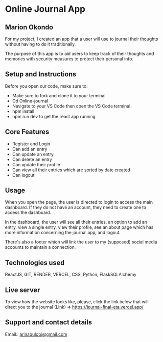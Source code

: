 # Online Journal App
## Marion Okondo

For my project, I created an app that a user will use to journal their thoughts without having to do it traditionally.

The purpose of this app is to aid users to keep track of their thoughts and memories with security measures to protect their personal info. 

## Setup and Instructions

Before you open our code, make sure to:

- Make sure to fork and clone it to your terminal
- Cd Online-journal
- Navigate to your VS Code then open the VS Code terminal
- npm install
- npm run dev to get the react app running

## Core Features

- Register and Login
- Can add an entry
- Can update an entry
- Can delete an entry
- Can update their profile
- Can view all their entries which are sorted by date created
- Can logout

## Usage

When you open the page, the user is directed to login to access the main dashboard. If they do not have an account, they need to create one to access the dashboard.

In the dashboard, the user will see all their entries, an option to add an entry, view a single entry, view their profile, see an about page which has more information concerning the journal app, and logout.

There's also a footer which will link the user to my (supposed) social media accounts to maintain a connection.

## Technologies used

ReactJS, GIT, RENDER, VERCEL, CSS, Python, FlaskSQLAlchemy

## Live server

To view how the website looks like, please, click the link below that will direct you to the journal
(Link) => https://journal-final-eta.vercel.app/

## Support and contact details

Email:: arinabulobi@gmail.com





